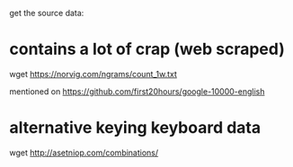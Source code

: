 get the source data:

# contains a lot of crap (web scraped)

wget https://norvig.com/ngrams/count_1w.txt

mentioned on https://github.com/first20hours/google-10000-english

# alternative keying keyboard data

wget http://asetniop.com/combinations/

